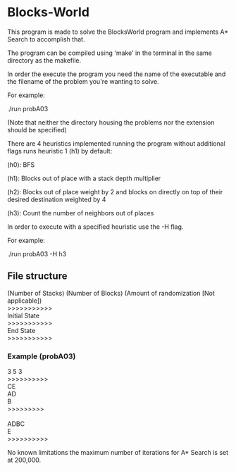# Blocks-World
This program is made to solve the BlocksWorld program and implements A* Search to accomplish that.

The program can be compiled using 'make' in the terminal in the same directory as the makefile.

In order the execute the program you need the name of the executable and the filename of the problem you're wanting to solve.

For example:

  ./run probA03
  
(Note that neither the directory housing the problems nor the extension should be specified)

There are 4 heuristics implemented running the program without additional flags runs heuristic 1 (h1) by default:

  (h0): BFS
  
  (h1): Blocks out of place with a stack depth multiplier
  
  (h2): Blocks out of place weight by 2 and blocks on directly on top of their desired destination weighted by 4
  
  (h3): Count the number of neighbors out of places
 
In order to execute with a specified heuristic use the -H flag.

For example:

  ./run probA03 -H h3
  
## File structure
(Number of Stacks) (Number of Blocks) (Amount of randomization [Not applicable]) <br />
\>>>>>>>>>>> <br />
Initial State <br />
\>>>>>>>>>>> <br />
End State <br />
\>>>>>>>>>>> <br />

### Example (probA03)
3 5 3 <br />
\>>>>>>>>>> <br />
CE <br /> 
AD <br /> 
B <br />
\>>>>>>>>> <br />
<br /> 
ADBC <br />
E <br />
\>>>>>>>>>>

  
No known limitations the maximum number of iterations for A* Search is set at 200,000.
